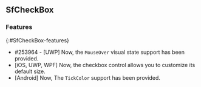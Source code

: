 ## SfCheckBox

### Features
{:#SfCheckBox-features}

* \#253964 - [UWP] Now, the `MouseOver` visual state support has been provided.
* [iOS, UWP, WPF] Now, the checkbox control allows you to customize its default size.
* [Android] Now, The `TickColor` support has been provided.
